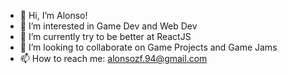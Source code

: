 - 👋 Hi, I’m Alonso!
- 👀 I’m interested in Game Dev and Web Dev
- 🌱 I’m currently try to be better at ReactJS
- 💞️ I’m looking to collaborate on Game Projects and Game Jams
- 📫 How to reach me: alonsozf.94@gmail.com

<!---
alonsozf94/alonsozf94 is a ✨ special ✨ repository because its `README.md` (this file) appears on your GitHub profile.
You can click the Preview link to take a look at your changes.
--->
